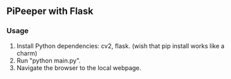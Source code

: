 ## PiPeeper with Flask

### Usage
1. Install Python dependencies: cv2, flask. (wish that pip install works like a charm)
2. Run "python main.py".
3. Navigate the browser to the local webpage.